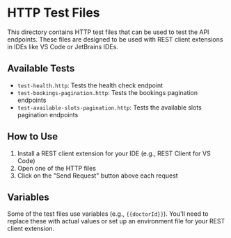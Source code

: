 # HTTP Test Files

This directory contains HTTP test files that can be used to test the API endpoints. These files are designed to be used with REST client extensions in IDEs like VS Code or JetBrains IDEs.

## Available Tests

- `test-health.http`: Tests the health check endpoint
- `test-bookings-pagination.http`: Tests the bookings pagination endpoints
- `test-available-slots-pagination.http`: Tests the available slots pagination endpoints

## How to Use

1. Install a REST client extension for your IDE (e.g., REST Client for VS Code)
2. Open one of the HTTP files
3. Click on the "Send Request" button above each request

## Variables

Some of the test files use variables (e.g., `{{doctorId}}`). You'll need to replace these with actual values or set up an environment file for your REST client extension.
